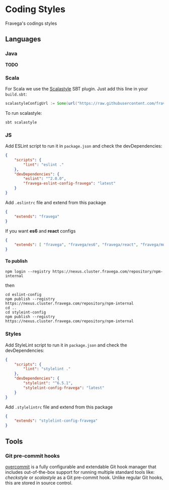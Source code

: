 # Coding Styles
Fravega's codings styles

## Languages

### Java

**TODO**

### Scala

For Scala we use the [Scalastyle](http://www.scalastyle.org/) SBT plugin. Just add this line in your `build.sbt`:

```scala
scalastyleConfigUrl := Some(url("https://raw.githubusercontent.com/fravega/coding-styles/master/scalastyle-config.xml"))
```

To run scalastyle:
```
sbt scalastyle
```

### JS

Add ESLint script to run it in `package.json` and check the devDependencies:

```json
{
	"scripts": {
		"lint": "eslint ."
	},
	"devDependencies": {
		"eslint": "^2.0.0",
		"fravega-eslint-config-fravega": "latest"
	}
}
```

Add `.eslintrc` file and extend from this package

```json
{
    "extends": "fravega"
}
```

If you want **es6** and **react** configs
```json
{
    "extends": [ "fravega", "fravega/es6", "fravega/react", "fravega/mocha", "fravega/jasmine" ]
}
```

#### To publish

    npm login --registry https://nexus.cluster.fravega.com/repository/npm-internal

then

    cd eslint-config
    npm publish --registry https://nexus.cluster.fravega.com/repository/npm-internal
    cd ..
    cd styleint-config
    npm publish --registry https://nexus.cluster.fravega.com/repository/npm-internal

### Styles

Add StyleLint script to run it in `package.json` and check the devDependencies:

```json
{
	"scripts": {
		"lint": "stylelint ."
	},
	"devDependencies": {
		"stylelint": "^6.5.1",
		"stylelint-config-fravega": "latest"
	}
}
```

Add `.stylelintrc` file and extend from this package

```json
{
    "extends": "stylelint-config-fravega"
}
```

## Tools

### Git pre-commit hooks

[overcommit](
https://github.com/brigade/overcommit) is a fully configurable and extendable Git hook manager that includes out-of-the-box support for running multiple standard tools like: _checkstyle_ or _scalastyle_ as a Git pre-commit hook. Unlike regular Git hooks, this are stored in source control. 
